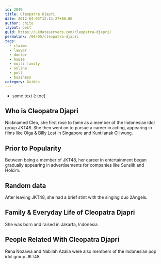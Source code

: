```yaml
---
id: 2049
title: Cleopatra Djapri
date: 2012-04-05T12:13:27+00:00
author: chito
layout: post
guid: https://ukdataservers.com/cleopatra-djapri/
permalink: /04/05/cleopatra-djapri
tags:
  - claims
  - lawyer
  - doctor
  - house
  - multi family
  - online
  - poll
  - business
category: Guides
---
```


* some text
{: toc}


## Who is  Cleopatra Djapri
                  
                  
                  
Nicknamed Cleo, she first rose to fame as a member of the Indonesian idol group JKT48. She then went on to pursue a career in acting, appearing in films like Olga & Billy Lost in Singapore and Kuntilanak Ciliwung.
                  
                
                
                
## Prior to Popularity 
                  
                  
                  
Between being a member of JKT48, her career in entertainment began gradually appearing in advertisements for companies like Sunsilk and Holcim.
                  
                
                
                
## Random data 
                  
                  
                  
After leaving JKT48, she had a brief stint with the singing duo 2Angels.
                  
                
                
                
## Family & Everyday Life of Cleopatra Djapri
                  
                  
                  
She was born and raised in Jakarta, Indonesia.
                  
                
                
                
## People Related With  Cleopatra Djapri
                  
                  
                  
Rena Nozawa and Nabilah Azalia were also members of the Indonesian pop idol group JKT48.
                  
                
              
            
          
          
          
    
    
  
